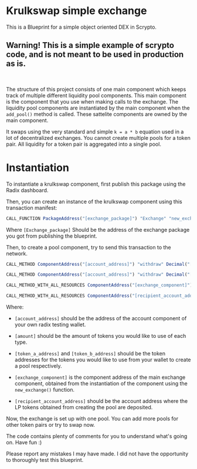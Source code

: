 # Krulkswap simple exchange
This is a Blueprint for a simple object oriented DEX in Scrypto.
<h2> Warning! This is a simple example of scrypto code, and is not meant to be used in production as is.</h2> <br>

The structure of this project consists of one main component which keeps track of multiple different liquidity pool components. This main component is the component that you use when making calls to the exchange. The liquidity pool components are instantiated by the main component when the `add_pool()` method is called. These sattelite components are owned by the main component.

It swaps using the very standard and simple `k = a * b` equation used in a lot of decentralized exchanges.
You cannot create multiple pools for a token pair. All liquidity for a token pair is aggregated into a single pool.

# Instantiation
To instantiate a krulkswap component, first publish this package using the Radix dashboard.

Then, you can create an instance of the krulkswap component using this transaction manifest:

```js
CALL_FUNCTION PackageAddress("[exchange_package]") "Exchange" "new_exchange";
```

Where `[Exchange_package]` Should be the address of the exchange package you got from publishing the blueprint.

Then, to create a pool component, try to send this transaction to the network.

```js
CALL_METHOD ComponentAddress("[account_address]") "withdraw" Decimal("[amount]") ResourceAddress("[token_a_address]");

CALL_METHOD ComponentAddress("[account_address]") "withdraw" Decimal("[amount]") ResourceAddress("[token_b_address]");

CALL_METHOD_WITH_ALL_RESOURCES ComponentAddress("[exchange_component]") "add_pool";

CALL_METHOD_WITH_ALL_RESOURCES ComponentAddress("[recipient_account_address]") "deposit_batch";
```
Where: <br>
 * `[account_address]` should be the address of the account component of your own radix testing wallet.

 * `[amount]` should be the amount of tokens you would like to use of each type.

 * `[token_a_address]` and `[token_b_address]` should be the token addresses for the tokens you would like to use from your wallet to create a pool respectively.

 * `[exchange_component]` is the component address of the main exchange component, obtained from the instantiation of the component using the `new_exchange()` function.

 * `[recipient_account_address]` should be the account address where the LP tokens obtained from creating the pool are deposited.

Now, the exchange is set up with one pool. You can add more pools for other token pairs or try to swap now.

The code contains plenty of comments for you to understand what's going on. Have fun :)

Please report any mistakes I may have made. I did not have the opportunity to thoroughly test this blueprint.